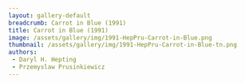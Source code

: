 ```yaml
---
layout: gallery-default
breadcrumb: Carrot in Blue (1991)
title: Carrot in Blue (1991)
image: /assets/gallery/img/1991-HepPru-Carrot-in-Blue.png
thumbnail: /assets/gallery/img/1991-HepPru-Carrot-in-Blue-tn.png
authors:
 - Daryl H. Hepting
 - Przemyslaw Prusinkiewicz
---
```

